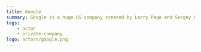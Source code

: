 ```yaml
---
title: Google
summary: Google is a huge US company created by Larry Page and Sergey Brin. Famous for his search engine, map, drive…
tags:
    - actor
    - private-company
logo: actors/google.png
---
```

